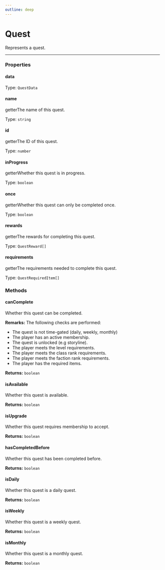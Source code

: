 ```yaml
---
outline: deep
---
```


# Quest

Represents a quest.

---

### Properties

#### data

Type: `QuestData`

#### name

​<Badge type="info">getter</Badge>The name of this quest.

Type: `string`

#### id

​<Badge type="info">getter</Badge>The ID of this quest.

Type: `number`

#### inProgress

​<Badge type="info">getter</Badge>Whether this quest is in progress.

Type: `boolean`

#### once

​<Badge type="info">getter</Badge>Whether this quest can only be completed once.

Type: `boolean`

#### rewards

​<Badge type="info">getter</Badge>The rewards for completing this quest.

Type: `QuestReward[]`

#### requirements

​<Badge type="info">getter</Badge>The requirements needed to complete this quest.

Type: `QuestRequiredItem[]`

### Methods

#### canComplete

Whether this quest can be completed.

**Remarks:** The following checks are performed:
- The quest is not time-gated (daily, weekly, monthly)
- The player has an active membership.
- The quest is unlocked (e.g storyline).
- The player meets the level requirements.
- The player meets the class rank requirements.
- The player meets the faction rank requirements.
- The player has the required items.

**Returns:** `boolean`

#### isAvailable

Whether this quest is available.

**Returns:** `boolean`

#### isUpgrade

Whether this quest requires membership to accept.

**Returns:** `boolean`

#### hasCompletedBefore

Whether this quest has been completed before.

**Returns:** `boolean`

#### isDaily

Whether this quest is a daily quest.

**Returns:** `boolean`

#### isWeekly

Whether this quest is a weekly quest.

**Returns:** `boolean`

#### isMonthly

Whether this quest is a monthly quest.

**Returns:** `boolean`

